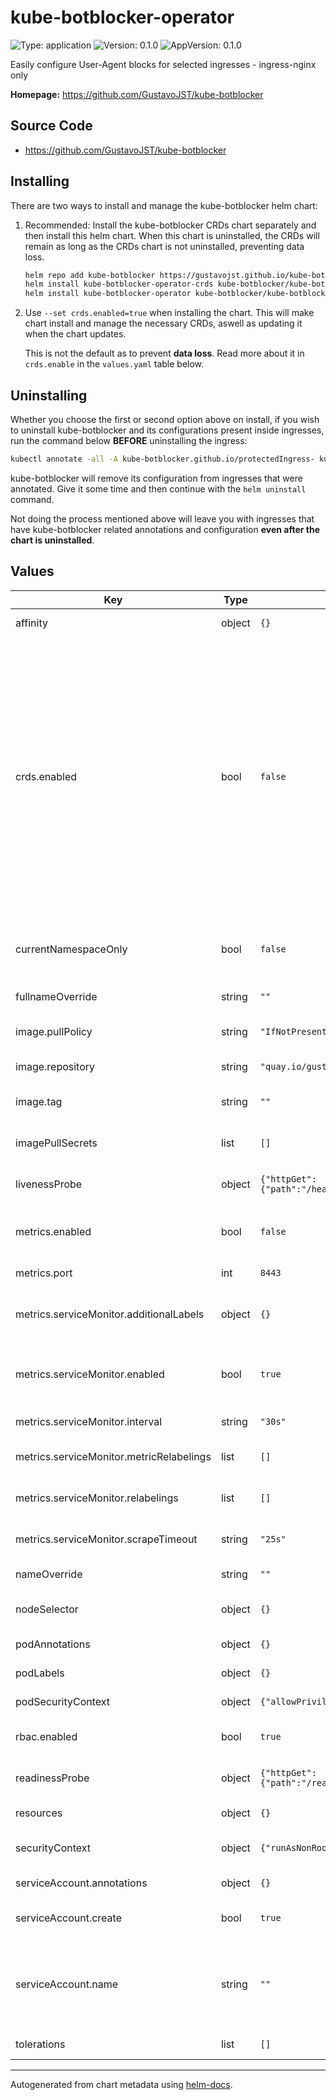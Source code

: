 # kube-botblocker-operator

![Type: application](https://img.shields.io/badge/Type-application-informational?style=flat-square) ![Version: 0.1.0](https://img.shields.io/badge/Version-0.1.0-informational?style=flat-square) ![AppVersion: 0.1.0](https://img.shields.io/badge/AppVersion-0.1.0-informational?style=flat-square)

Easily configure User-Agent blocks for selected ingresses - ingress-nginx only

**Homepage:** <https://github.com/GustavoJST/kube-botblocker>

## Source Code

* <https://github.com/GustavoJST/kube-botblocker>

## Installing

There are two ways to install and manage the kube-botblocker helm chart:

1. Recommended:
    Install the kube-botblocker CRDs chart separately and then install this helm chart. When this chart is uninstalled, the CRDs will remain as long as the CRDs chart is not uninstalled, preventing data loss.

    ```bash
    helm repo add kube-botblocker https://gustavojst.github.io/kube-botblocker
    helm install kube-botblocker-operator-crds kube-botblocker/kube-botblocker-operator-crds
    helm install kube-botblocker-operator kube-botblocker/kube-botblocker-operator
    ```

2. Use `--set crds.enabled=true` when installing the chart. This will make chart install and manage the necessary CRDs, aswell as updating it when the chart updates.

   This is not the default as to prevent **data loss**. Read more about it in `crds.enable` in the `values.yaml` table below.

## Uninstalling

Whether you choose the first or second option above on install, if you wish to uninstall kube-botblocker and its configurations present inside ingresses,
run the command below **BEFORE** uninstalling the ingress:

```bash
kubectl annotate -all -A kube-botblocker.github.io/protectedIngress- kube-botblocker.github.io/ingressConfigName-
```

kube-botblocker will remove its configuration from ingresses that were annotated. Give it some time and then continue with the `helm uninstall` command.

Not doing the process mentioned above will leave you with ingresses that have kube-botblocker related annotations and configuration **even after the chart is uninstalled**.

## Values

| Key | Type | Default | Description |
|-----|------|---------|-------------|
| affinity | object | `{}` | Affinity to add to the controller Pod |
| crds.enabled | bool | `false` | Whether the helm chart should create and update the CRDs. It is false by default, which implies that the CRDs must be managed independently with the kube-botblocker-operator-crds helm chart. **WARNING**: If set to true, uninstalling the chart (or doing a helm upgrade after setting it back to false) will cause all CRDs and custom resources (IngressConfigs) to be DELETED, causing DATA LOSS |
| currentNamespaceOnly | bool | `false` | Whether the operator should watch Ingress resources only in its own namespace or not |
| fullnameOverride | string | `""` | Overrides the chart's computed fullname |
| image.pullPolicy | string | `"IfNotPresent"` | Sets the pull policy for the controller image |
| image.repository | string | `"quay.io/gustavojst/kube-botblocker"` | Repository path to the controller image |
| image.tag | string | `""` | Overrides the image tag whose default is the chart appVersion |
| imagePullSecrets | list | `[]` | Image pull secrets for pulling images from the registry |
| livenessProbe | object | `{"httpGet":{"path":"/healthz","port":8081},"initialDelaySeconds":15,"periodSeconds":20}` | livenessProbe to add to the controller container |
| metrics.enabled | bool | `false` | Enables exposure of the operator internal metrics in prometheus format |
| metrics.port | int | `8443` | Configures the operator metrics port |
| metrics.serviceMonitor.additionalLabels | object | `{}` | Additional labels to be added to the created ServiceMonitor |
| metrics.serviceMonitor.enabled | bool | `true` | Creates a ServiceMonitor object for Prometheus to scrape |
| metrics.serviceMonitor.interval | string | `"30s"` | Interval to scrape metrics |
| metrics.serviceMonitor.metricRelabelings | list | `[]` | MetricRelabelConfigs to apply to samples before ingestion |
| metrics.serviceMonitor.relabelings | list | `[]` | RelabelConfigs to apply to samples before scraping |
| metrics.serviceMonitor.scrapeTimeout | string | `"25s"` | Timeout if metrics can't be retrieved in given time interval |
| nameOverride | string | `""` | Overrides the chart's name. |
| nodeSelector | object | `{}` | Node selectors to add to the controller Pod |
| podAnnotations | object | `{}` | Annotations to add to the controller Pod |
| podLabels | object | `{}` | Labels to add to the controller Pod |
| podSecurityContext | object | `{"allowPrivilegeEscalation":false,"capabilities":{"drop":["ALL"]}}` | Security context to add to controller Pod |
| rbac.enabled | bool | `true` | Creates the necessary RBAC resources |
| readinessProbe | object | `{"httpGet":{"path":"/readyz","port":8081},"initialDelaySeconds":5,"periodSeconds":10}` | readinessProbe to add to the controller container |
| resources | object | `{}` | Resources to add to controller container |
| securityContext | object | `{"runAsNonRoot":true,"seccompProfile":{"type":"RuntimeDefault"}}` | Security context to add to controller container |
| serviceAccount.annotations | object | `{}` | Annotations to add to the service account |
| serviceAccount.create | bool | `true` | Specifies whether a service account should be created |
| serviceAccount.name | string | `""` | The name of the service account to use. If not set and create is true, a name is generated using the fullname template |
| tolerations | list | `[]` | Tolerations to add to the controller Pod |

----------------------------------------------

Autogenerated from chart metadata using [helm-docs](https://github.com/norwoodj/helm-docs/).